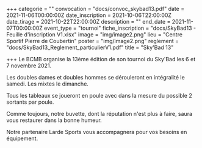 +++
categorie = ""
convocation = "docs/convoc_skybad13.pdf"
date = 2021-11-06T00:00:00Z
date_inscription = 2021-10-06T22:00:00Z
date_tirage = 2021-10-22T22:00:00Z
description = ""
end_date = 2021-11-07T00:00:00Z
event_type = "tournoi"
fiche_inscription = "docs/SkyBad13 - Feuille d'inscription V1.xlsx"
image = "img/image2.png"
lieu = "Centre Sportif Pierre de Coubertin"
poster = "img/image2.png"
reglement = "docs/SkyBad13_Reglement_particulierV1.pdf"
title = "Sky'Bad 13"

+++
Le BCMB organise la 13ème édition de son tournoi du Sky'Bad les 6 et 7 novembre 2021.

Les doubles dames et doubles hommes se dérouleront en intégralité le samedi. Les mixtes le dimanche.

Tous les tableaux se joueront en poule avec dans la mesure du possible 2 sortants par poule.

Comme toujours, notre buvette, dont la réputation n'est plus à faire, saura vous restaurer dans la bonne humeur.

Notre partenaire Larde Sports vous accompagnera pour vos besoins en équipement.